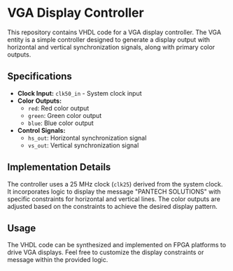 # VGA Display Controller

This repository contains VHDL code for a VGA display controller. The VGA entity is a simple controller designed to generate a display output with horizontal and vertical synchronization signals, along with primary color outputs.

## Specifications
- **Clock Input:** `clk50_in` - System clock input
- **Color Outputs:**
  - `red`: Red color output
  - `green`: Green color output
  - `blue`: Blue color output
- **Control Signals:**
  - `hs_out`: Horizontal synchronization signal
  - `vs_out`: Vertical synchronization signal

## Implementation Details
The controller uses a 25 MHz clock (`clk25`) derived from the system clock. It incorporates logic to display the message "PANTECH SOLUTIONS" with specific constraints for horizontal and vertical lines. The color outputs are adjusted based on the constraints to achieve the desired display pattern.

## Usage
The VHDL code can be synthesized and implemented on FPGA platforms to drive VGA displays. Feel free to customize the display constraints or message within the provided logic.
